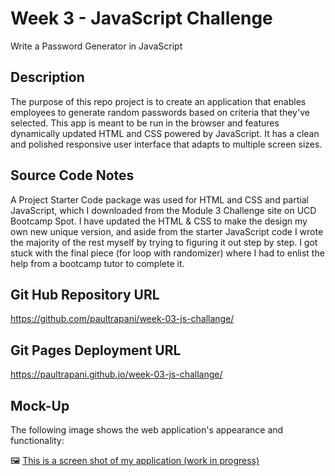 # Week 3 - JavaScript Challenge

Write a Password Generator in JavaScript

## Description

The purpose of this repo project is to create an application that enables employees to generate random passwords based on criteria that they've selected. This app is meant to be run in the browser and features dynamically updated HTML and CSS powered by JavaScript. It has a clean and polished responsive user interface that adapts to multiple screen sizes.

## Source Code Notes

A Project Starter Code package was used for HTML and CSS and partial JavaScript, which I downloaded from the Module 3 Challenge site on UCD Bootcamp Spot.  I have updated the HTML & CSS to make the design my own new unique version, and aside from the starter JavaScript code I wrote the majority of the rest myself by trying to figuring it out step by step. I got stuck with the final piece (for loop with randomizer) where I had to enlist the help from a bootcamp tutor to complete it.

## Git Hub Repository URL

https://github.com/paultrapani/week-03-js-challange/

## Git Pages Deployment URL

https://paultrapani.github.io/week-03-js-challange/

## Mock-Up

The following image shows the web application's appearance and functionality:

🖼️ [This is a screen shot of my application (work in progress)](./assets/images/week-03-js-challange.png)


